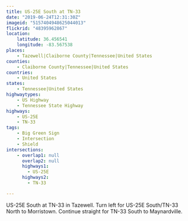 ```yaml
---
title: US-25E South at TN-33
date: "2019-06-24T12:31:30Z"
imageid: "5157404948625044013"
flickrid: "48395962867"
location:
    latitude: 36.456541
    longitude: -83.567538
places:
    - Tazewell|Claiborne County|Tennessee|United States
counties:
    - Claiborne County|Tennessee|United States
countries:
    - United States
states:
    - Tennessee|United States
highwaytypes:
    - US Highway
    - Tennessee State Highway
highways:
    - US-25E
    - TN-33
tags:
    - Big Green Sign
    - Intersection
    - Shield
intersections:
    - overlap1: null
      overlap2: null
      highways1:
        - US-25E
      highways2:
        - TN-33

---
```

US-25E South at TN-33 in Tazewell.  Turn left for US-25E South/TN-33 North to Morristown.  Continue straight for TN-33 South to Maynardville.